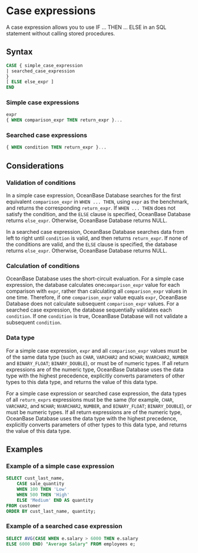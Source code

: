 # Case expressions

A case expression allows you to use IF ... THEN ... ELSE in an SQL statement without calling stored procedures.

## Syntax

```sql
CASE { simple_case_expression
| searched_case_expression
}
[ ELSE else_expr ]
END
```

### Simple case expressions

```sql
expr
{ WHEN comparison_expr THEN return_expr }...
```

### Searched case expressions

```sql
{ WHEN condition THEN return_expr }...
```

## Considerations

### Validation of conditions

In a simple case expression, OceanBase Database searches for the first equivalent `comparison_expr` in `WHEN ... THEN`, using `expr` as the benchmark, and returns the corresponding `return_expr`. If `WHEN ... THEN` does not satisfy the condition, and the `ELSE` clause is specified, OceanBase Database returns `else_expr`. Otherwise, OceanBase Database returns NULL.

In a searched case expression, OceanBase Database searches data from left to right until `condition` is valid, and then returns `return_expr`. If none of the conditions are valid, and the `ELSE` clause is specified, the database returns `else_expr`. Otherwise, OceanBase Database returns NULL.

### Calculation of conditions

OceanBase Database uses the short-circuit evaluation. For a simple case expression, the database calculates one`comparison_expr` value for each comparison with `expr`, rather than calculating all `comparison_expr` values in one time. Therefore, if one `comparison_expr` value equals `expr`, OceanBase Database does not calculate subsequent `comparison_expr` values. For a searched case expression, the database sequentially validates each `condition`. If one `condition` is true, OceanBase Database will not validate a subsequent `condition`.

### Data type

For a simple case expression, `expr` and all `comparison_expr` values must be of the same data type (such as `CHAR`, `VARCHAR2` and `NCHAR`; `NVARCHAR2`, `NUMBER` and `BINARY_FLOAT`; `BINARY_DOUBLE`), or must be of numeric types. If all return expressions are of the numeric type, OceanBase Database uses the data type with the highest precedence, explicitly converts parameters of other types to this data type, and returns the value of this data type.

For a simple case expression or searched case expression, the data types of all `return_exprs` expressions must be the same (for example, `CHAR`, `VARCHAR2`, and `NCHAR`; `NVARCHAR2`, `NUMBER`, and `BINARY_FLOAT`; `BINARY_DOUBLE`), or must be numeric types. If all return expressions are of the numeric type, OceanBase Database uses the data type with the highest precedence, explicitly converts parameters of other types to this data type, and returns the value of this data type.

## Examples

### Example of a simple case expression

```sql
SELECT cust_last_name,
    CASE sale_quantity
    WHEN 100 THEN 'Low'
    WHEN 500 THEN 'High'
    ELSE 'Medium' END AS quantity
FROM customer
ORDER BY cust_last_name, quantity;
```

### Example of a searched case expression

```sql
SELECT AVG(CASE WHEN e.salary > 6000 THEN e.salary
ELSE 6000 END) "Average Salary" FROM employees e;
```
